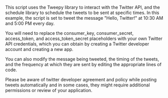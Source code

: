 This script uses the Tweepy library to interact with the Twitter API, and the schedule library to schedule the tweets to be sent at specific times. In this example, the script is set to tweet the message "Hello, Twitter!" at 10:30 AM and 5:00 PM every day.

You will need to replace the consumer_key, consumer_secret, access_token, and access_token_secret placeholders with your own Twitter API credentials, which you can obtain by creating a Twitter developer account and creating a new app.

You can also modify the message being tweeted, the timing of the tweets, and the frequency at which they are sent by editing the appropriate lines of code.

Please be aware of twitter developer agreement and policy while posting tweets automatically and in some cases, they might require additional permissions or review of your application.
